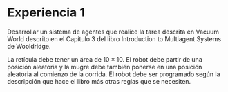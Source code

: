 # Experiencia 1

Desarrollar un sistema de agentes que realice la tarea descrita en Vacuum World descrito en el Capítulo 3 del libro Introduction to Multiagent Systems de Wooldridge.

La retícula debe tener un área de $10 \times 10$. El robot debe partir de una posición aleatoria y la mugre debe también ponerse en una posición aleatoria al comienzo de la corrida. El robot debe ser programado según la descripción que hace el libro más otras reglas que se necesiten.